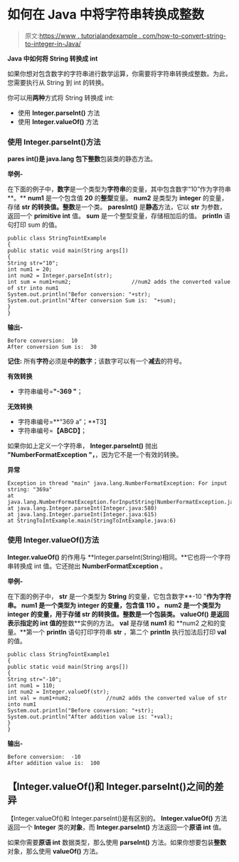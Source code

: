 # 如何在 Java 中将字符串转换成整数

> 原文:[https://www . tutorialandexample . com/how-to-convert-string-to-integer-in-Java/](https://www.tutorialandexample.com/how-to-convert-string-to-integer-in-java/)

**Java 中如何将 String 转换成 int**

如果你想对包含数字的字符串进行数学运算，你需要将字符串转换成整数。为此，您需要执行从 String 到 int 的转换。

你可以用**两种**方式将 String 转换成 int:

*   使用 **Integer.parseInt()** 方法
*   使用 **Integer.valueOf()** 方法

### **使用 Integer.parseInt()方法**

**pares int()**是 **java.lang** 包下**整数**包装类的静态方法。

**举例-**

在下面的例子中，**数字**是一个类型为**字符串**的变量，其中包含数字“10”作为字符串**。** **num1** 是一个包含值 **20** 的**整型**变量。 **num2** 是类型为 **integer** 的变量，存储 **str 的转换值。整数**是一个类。 **paresInt()** 是**静态**方法，它以 **str** 为参数，返回一个 **primitive int** 值。 **sum** 是一个整型变量，存储相加后的值。 **println** 语句打印 sum 的值。

```
public class StringTointExample
{
public static void main(String args[])
{
String str="10";
int num1 = 20;
int num2 = Integer.parseInt(str);
int sum = num1+num2;                   //num2 adds the converted value of str into num1
System.out.println("Befor conversion: "+str);
System.out.println("After conversion Sum is:  "+sum);
}
}
```

**输出-**

```
Before conversion:  10
After conversion Sum is:  30
```

**记住:** 所有**字符**必须是**中的数字**；该数字可以有一个**减去**的符号。

**有效转换**

*   字符串编号=**"-369 "**；

**无效转换**

*   字符串编号=**“369 a”；**T3】
*   字符串编号=**【ABCD】**；

如果你如上定义一个字符串， **Integer.parseInt()** 抛出 **"NumberFormatException "，**，因为它不是一个有效的转换。

**异常**

```
Exception in thread "main" java.lang.NumberFormatException: For input string: "369a"
at java.lang.NumberFormatException.forInputString(NumberFormatException.java:65)
at java.lang.Integer.parseInt(Integer.java:580)
at java.lang.Integer.parseInt(Integer.java:615)
at StringToIntExample.main(StringToIntExample.java:6)

```

### 使用 Integer.valueOf()方法

**Integer.valueOf()** 的作用与 **Integer.parseInt(String)相同。**它也将一个字符串转换成 int 值。它还抛出 **NumberFormatException** 。

**举例-**

在下面的例子中， **str** 是一个类型为 **String** 的变量，它包含数字**-10 "**作为字符串。 **num1** 是一个类型为 **integer** 的变量，包含值 **110** 。 **num2** 是一个类型为 **integer** 的变量，用于存储 **str 的转换值。整数**是一个包装类。 **valueOf()** 是返回表示指定的 **int** 值的**整数**实例的方法。  **val** 是存储 **num1** 和 **num2 之和的变量。**第一个 **println** 语句打印字符串 **str** ，第二个 **println** 执行加法后打印 **val** 的值。

```
public class StringTointExample1
{
public static void main(String args[])
{
String str="-10";
int num1 = 110;
int num2 = Integer.valueOf(str);
int val = num1+num2;           //num2 adds the converted value of str into num1
System.out.println("Before conversion: "+str);
System.out.println("After addition value is: "+val);
}
}
```

**输出-**

```
Before conversion:  -10
After addition value is:  100
```

## 【Integer.valueOf()和 Integer.parseInt()之间的差异

【Integer.valueOf()和 Integer.parseInt()是有区别的。 **Integer.valueOf()** 方法返回一个 **Integer** 类的**对象**，而 **Integer.parseInt()** 方法返回一个**原语 int** 值。

如果你需要**原语 int** 数据类型，那么使用 **parseInt()** 方法。如果你想要包装**整数**对象，那么使用 **valueOf()** 方法。